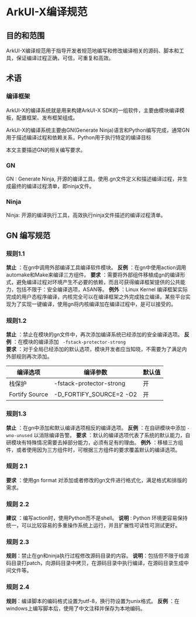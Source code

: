 # ArkUI-X编译规范

## 目的和范围

ArkUI-X编译规范用于指导开发者规范地编写和修改编译相关的源码、脚本和工具，保证编译过程正确，可信，可重复和高效。

## 术语

### 编译框架

ArkUI-X的编译系统就是用来构建ArkUI-X SDK的一组软件，主要由模块编译模板，配置框架、发布框架组成。

ArkUI-X的编译系统主要由GN(Generate Ninja)语言和Python编写完成，通常GN用于描述编译过程和依赖关系，Python用于执行特定的编译目标

本文主要描述GN的相关编写要求。

### GN

GN : Generate Ninja,   开源的编译工具，使用.gn文件定义和描述编译过程，并生成最终的编译过程清单，即ninja文件。

### Ninja

Ninja: 开源的编译执行工具，高效执行ninja文件描述的编译过程清单。

## GN 编写规范

### 规则1.1  

**禁止** ：在gn中调用外部编译工具编译软件模块。
**反例** ：在gn中使用action调用automake和Make来编译三方组件。
**要求**  ：需要将外部组件移植成gn的编译形式，避免编译过程对环境产生不必要的依赖，而且可获得编译框架提供的公共能力，包括不限于：安全编译选项，ASAN等。
**例外**  ：Linux Kernel 编译框架实际完成的用户态程序编译，内核完全可以在编译框架之外完成独立编译。某些平台实现为了实现一键编译，使用gn将内核编译加在编译过程中，是可以接受的。

### 规则1.2

**禁止** ：禁止在模块的gn文件中，再次添加编译系统已经添加的安全编译选项。
**反例** ：在模块的编译添加 `` -fstack-protector-strong``	
**要求**  ：对于全局已经添加的默认选项，模块开发者应当知晓，不需要为了满足内外部规则再次添加。

| 编译选项       | 编译参数                 | 默认值 |
| -------------- | ------------------------ | ------ |
| 栈保护         | -fstack-protector-strong | 开     |
| Fortify Source | -D_FORTIFY_SOURCE=2 -O2  | 开     |

### 规则1.3

**禁止** ：在gn中添加和默认编译选项相反的编译选项。
**反例** ：在自研模块中添加 ``-wno-unused`` 以消除编译告警。
**要求**  ：默认的编译选项代表了系统的默认能力，自研模块有特殊情况需要去掉部分能力，必须有足有的理由。
**例外**  ：移植三方组件，或者使用因为三方组件时，可根据三方组件的要求覆盖默认的编译选项。

### 规则 2.1

**要求** ：使用gn format 对添加或者修改的gn文件进行格式化，满足格式和排版的需求。

### 规则 2.2

**建议** ：编写action时，使用Python而不是shell。
**说明** :  Python 环境更容易保持统一，可以比较容易的多重操作系统上运行，并且扩展性可读性可测试更好。

### 规则 2.3
**规则**：禁止在gn和ninja执行过程修改源码目录的内容。
**说明**：包括但不限于给源码目录打patch，向源码目录中拷贝，在源码目录中执行编译，在源码目录生成中间文件等。

### 规则 2.4
**规则**：编译脚本的编码格式设置为utf-8，换行符设置为unix格式。
**反例** ：在windows上编写脚本后，使用了中文注释并保存为本地编码。